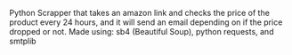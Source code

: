 Python Scrapper that takes an amazon link and checks the price of the product every 24 hours, and it will send an email depending on if the price dropped or not.
Made using: sb4 (Beautiful Soup), python requests, and smtplib
